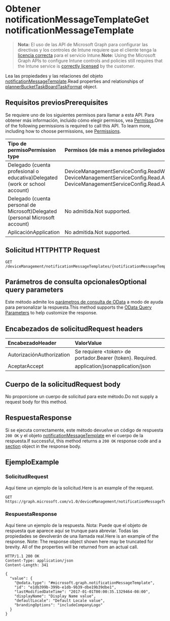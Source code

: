 # <a name="get-notificationmessagetemplate"></a><span data-ttu-id="70294-101">Obtener notificationMessageTemplate</span><span class="sxs-lookup"><span data-stu-id="70294-101">Get notificationMessageTemplate</span></span>

> <span data-ttu-id="70294-102">**Nota:** El uso de las API de Microsoft Graph para configurar las directivas y los controles de Intune requiere que el cliente tenga la [licencia correcta](https://go.microsoft.com/fwlink/?linkid=839381) para el servicio Intune.</span><span class="sxs-lookup"><span data-stu-id="70294-102">**Note:** Using the Microsoft Graph APIs to configure Intune controls and policies still requires that the Intune service is [correctly licensed](https://go.microsoft.com/fwlink/?linkid=839381) by the customer.</span></span>

<span data-ttu-id="70294-103">Lea las propiedades y las relaciones del objeto [notificationMessageTemplate](../resources/intune_notification_notificationmessagetemplate.md).</span><span class="sxs-lookup"><span data-stu-id="70294-103">Read properties and relationships of [plannerBucketTaskBoardTaskFormat](../resources/intune_notification_notificationmessagetemplate.md) object.</span></span>
## <a name="prerequisites"></a><span data-ttu-id="70294-104">Requisitos previos</span><span class="sxs-lookup"><span data-stu-id="70294-104">Prerequisites</span></span>
<span data-ttu-id="70294-p101">Se requiere uno de los siguientes permisos para llamar a esta API. Para obtener más información, incluido cómo elegir permisos, vea [Permisos](../../../concepts/permissions_reference.md).</span><span class="sxs-lookup"><span data-stu-id="70294-p101">One of the following permissions is required to call this API. To learn more, including how to choose permissions, see [Permissions](../../../concepts/permissions_reference.md).</span></span>

|<span data-ttu-id="70294-107">Tipo de permiso</span><span class="sxs-lookup"><span data-stu-id="70294-107">Permission type</span></span>|<span data-ttu-id="70294-108">Permisos (de más a menos privilegiados)</span><span class="sxs-lookup"><span data-stu-id="70294-108">Permissions (from least to most privileged)</span></span>|
|:---|:---|
|<span data-ttu-id="70294-109">Delegado (cuenta profesional o educativa)</span><span class="sxs-lookup"><span data-stu-id="70294-109">Delegated (work or school account)</span></span>|<span data-ttu-id="70294-110">DeviceManagementServiceConfig.ReadWrite.All, DeviceManagementServiceConfig.Read.All</span><span class="sxs-lookup"><span data-stu-id="70294-110">DeviceManagementServiceConfig.ReadWrite.All, DeviceManagementServiceConfig.Read.All</span></span>|
|<span data-ttu-id="70294-111">Delegado (cuenta personal de Microsoft)</span><span class="sxs-lookup"><span data-stu-id="70294-111">Delegated (personal Microsoft account)</span></span>|<span data-ttu-id="70294-112">No admitida.</span><span class="sxs-lookup"><span data-stu-id="70294-112">Not supported.</span></span>|
|<span data-ttu-id="70294-113">Aplicación</span><span class="sxs-lookup"><span data-stu-id="70294-113">Application</span></span>|<span data-ttu-id="70294-114">No admitida.</span><span class="sxs-lookup"><span data-stu-id="70294-114">Not supported.</span></span>|

## <a name="http-request"></a><span data-ttu-id="70294-115">Solicitud HTTP</span><span class="sxs-lookup"><span data-stu-id="70294-115">HTTP Request</span></span>
<!-- {
  "blockType": "ignored"
}
-->
``` http
GET /deviceManagement/notificationMessageTemplates/{notificationMessageTemplateId}
```

## <a name="optional-query-parameters"></a><span data-ttu-id="70294-116">Parámetros de consulta opcionales</span><span class="sxs-lookup"><span data-stu-id="70294-116">Optional query parameters</span></span>
<span data-ttu-id="70294-117">Este método admite los [parámetros de consulta de OData](https://developer.microsoft.com/es-ES/graph/docs/overview/query_parameters) a modo de ayuda para personalizar la respuesta.</span><span class="sxs-lookup"><span data-stu-id="70294-117">This method supports the [OData Query Parameters](https://developer.microsoft.com/es-ES/graph/docs/overview/query_parameters) to help customize the response.</span></span>
## <a name="request-headers"></a><span data-ttu-id="70294-118">Encabezados de solicitud</span><span class="sxs-lookup"><span data-stu-id="70294-118">Request headers</span></span>
|<span data-ttu-id="70294-119">Encabezado</span><span class="sxs-lookup"><span data-stu-id="70294-119">Header</span></span>|<span data-ttu-id="70294-120">Valor</span><span class="sxs-lookup"><span data-stu-id="70294-120">Value</span></span>|
|:---|:---|
|<span data-ttu-id="70294-121">Autorización</span><span class="sxs-lookup"><span data-stu-id="70294-121">Authorization</span></span>|<span data-ttu-id="70294-122">Se requiere &lt;token&gt; de portador.</span><span class="sxs-lookup"><span data-stu-id="70294-122">Bearer {token}. Required.</span></span>|
|<span data-ttu-id="70294-123">Aceptar</span><span class="sxs-lookup"><span data-stu-id="70294-123">Accept</span></span>|<span data-ttu-id="70294-124">application/json</span><span class="sxs-lookup"><span data-stu-id="70294-124">application/json</span></span>|

## <a name="request-body"></a><span data-ttu-id="70294-125">Cuerpo de la solicitud</span><span class="sxs-lookup"><span data-stu-id="70294-125">Request body</span></span>
<span data-ttu-id="70294-126">No proporcione un cuerpo de solicitud para este método.</span><span class="sxs-lookup"><span data-stu-id="70294-126">Do not supply a request body for this method.</span></span>

## <a name="response"></a><span data-ttu-id="70294-127">Respuesta</span><span class="sxs-lookup"><span data-stu-id="70294-127">Response</span></span>
<span data-ttu-id="70294-128">Si se ejecuta correctamente, este método devuelve un código de respuesta `200 OK` y el objeto [notificationMessageTemplate](../resources/intune_notification_notificationmessagetemplate.md) en el cuerpo de la respuesta.</span><span class="sxs-lookup"><span data-stu-id="70294-128">If successful, this method returns a `200 OK` response code and a [section](../resources/intune_notification_notificationmessagetemplate.md) object in the response body.</span></span>

## <a name="example"></a><span data-ttu-id="70294-129">Ejemplo</span><span class="sxs-lookup"><span data-stu-id="70294-129">Example</span></span>
### <a name="request"></a><span data-ttu-id="70294-130">Solicitud</span><span class="sxs-lookup"><span data-stu-id="70294-130">Request</span></span>
<span data-ttu-id="70294-131">Aquí tiene un ejemplo de la solicitud.</span><span class="sxs-lookup"><span data-stu-id="70294-131">Here is an example of the request.</span></span>
``` http
GET https://graph.microsoft.com/v1.0/deviceManagement/notificationMessageTemplates/{notificationMessageTemplateId}
```

### <a name="response"></a><span data-ttu-id="70294-132">Respuesta</span><span class="sxs-lookup"><span data-stu-id="70294-132">Response</span></span>
<span data-ttu-id="70294-p102">Aquí tiene un ejemplo de la respuesta. Nota: Puede que el objeto de respuesta que aparece aquí se trunque para abreviar. Todas las propiedades se devolverán de una llamada real.</span><span class="sxs-lookup"><span data-stu-id="70294-p102">Here is an example of the response. Note: The response object shown here may be truncated for brevity. All of the properties will be returned from an actual call.</span></span>
``` http
HTTP/1.1 200 OK
Content-Type: application/json
Content-Length: 341

{
  "value": {
    "@odata.type": "#microsoft.graph.notificationMessageTemplate",
    "id": "e1db399b-399b-e1db-9b39-dbe19b39dbe1",
    "lastModifiedDateTime": "2017-01-01T00:00:35.1329464-08:00",
    "displayName": "Display Name value",
    "defaultLocale": "Default Locale value",
    "brandingOptions": "includeCompanyLogo"
  }
}
```



